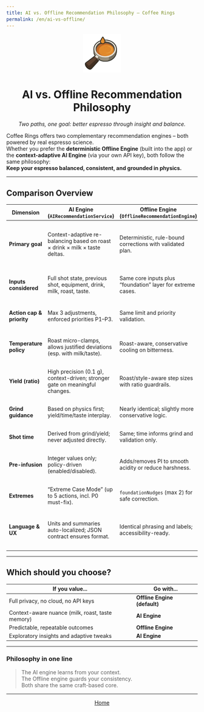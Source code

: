 ```yaml
---
title: AI vs. Offline Recommendation Philosophy – Coffee Rings
permalink: /en/ai-vs-offline/
---
```


<p align="center">
  <img src="/assets/coffeerings.png" alt="Coffee Rings" width="100">
</p>

<h1 align="center">AI vs. Offline Recommendation Philosophy</h1>

<p align="center"><em>Two paths, one goal: better espresso through insight and balance.</em></p>

Coffee Rings offers two complementary recommendation engines – both powered by real espresso science.  
Whether you prefer the **deterministic Offline Engine** (built into the app) or the **context-adaptive AI Engine** (via your own API key), both follow the same philosophy:  
**Keep your espresso balanced, consistent, and grounded in physics.**

---

## Comparison Overview

| Dimension | AI Engine (`AIRecommendationService`) | Offline Engine (`OfflineRecommendationEngine`) | What this means |
|------------|----------------------------------------|-----------------------------------------------|----------------|
| **Primary goal** | Context-adaptive re-balancing based on roast × drink × milk × taste deltas. | Deterministic, rule-bound corrections with validated plan. | AI flexes per context; Offline guarantees predictable, guardrailed moves. |
| **Inputs considered** | Full shot state, previous shot, equipment, drink, milk, roast, taste. | Same core inputs plus “foundation” layer for extreme cases. | Both read the same data; Offline adds a safety net for outliers. |
| **Action cap & priority** | Max 3 adjustments, enforced priorities P1–P3. | Same limit and priority validation. | You’ll only ever see up to 3 actionable levers. |
| **Temperature policy** | Roast micro-clamps, allows justified deviations (esp. with milk/taste). | Roast-aware, conservative cooling on bitterness. | Both avoid wild swings; Offline slightly more reserved. |
| **Yield (ratio)** | High precision (0.1 g), context-driven; stronger gate on meaningful changes. | Roast/style-aware step sizes with ratio guardrails. | Both lengthen or shorten logically by roast and drink type. |
| **Grind guidance** | Based on physics first; yield/time/taste interplay. | Nearly identical; slightly more conservative logic. | Prevents contradictions (e.g. finer + higher yield). |
| **Shot time** | Derived from grind/yield; never adjusted directly. | Same; time informs grind and validation only. | Time is an *outcome*, not a control. |
| **Pre-infusion** | Integer values only; policy-driven (enabled/disabled). | Adds/removes PI to smooth acidity or reduce harshness. | Offline may proactively add 2 s for better balance. |
| **Extremes** | “Extreme Case Mode” (up to 5 actions, incl. P0 must-fix). | `foundationNudges` (max 2) for safe correction. | AI can act wider; Offline stays surgical. |
| **Language & UX** | Units and summaries auto-localized; JSON contract ensures format. | Identical phrasing and labels; accessibility-ready. | Users see a consistent experience whichever engine they choose. |

---

## Which should you choose?

| If you value... | Go with... |
|------------------|------------|
| Full privacy, no cloud, no API keys | **Offline Engine (default)** |
| Context-aware nuance (milk, roast, taste memory) | **AI Engine** |
| Predictable, repeatable outcomes | **Offline Engine** |
| Exploratory insights and adaptive tweaks | **AI Engine** |

---

### Philosophy in one line

> The AI engine learns from your context.  
> The Offline engine guards your consistency.  
> Both share the same craft-based core.

---

<p align="center">
  <a href="/">Home</a>
</p>
